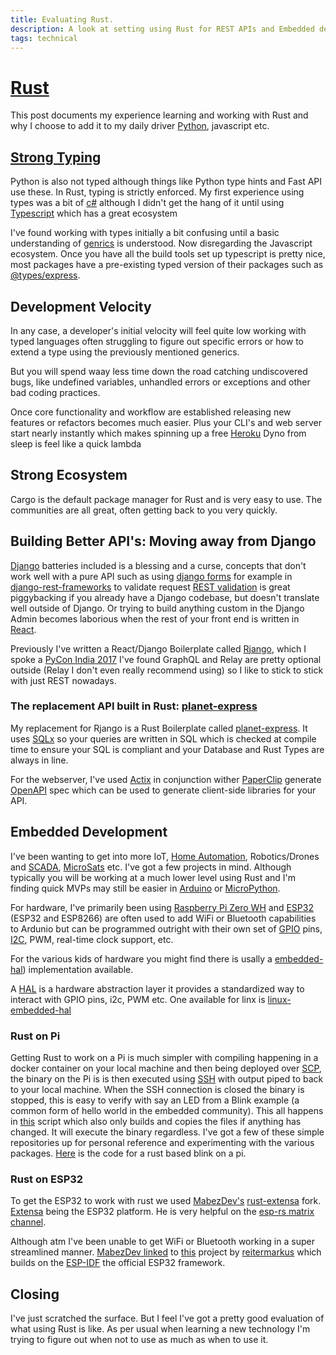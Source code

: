 ```yaml
---
title: Evaluating Rust.
description: A look at setting using Rust for REST APIs and Embedded development.
tags: technical
---
```


# [Rust](https://www.rust-lang.org)

This post documents my experience learning and working with Rust and why I
choose to add it to my daily driver [Python](https://www.python.org), javascript
etc.

## [Strong Typing](https://en.wikipedia.org/wiki/Strong_and_weak_typing)

Python is also not typed although things like Python type hints and Fast API use
these. In Rust, typing is strictly enforced. My first experience using types was
a bit of [c#](<https://en.wikipedia.org/wiki/C_Sharp_(programming_language)>)
although I didn't get the hang of it until using
[Typescript](https://www.typescriptlang.org) which has a great ecosystem

I've found working with types initially a bit confusing until a basic
understanding of
[genrics](https://en.wikipedia.org/wiki/Generic_programming#Programming_language_support_for_genericity)
is understood. Now disregarding the Javascript ecosystem. Once you have all the
build tools set up typescript is pretty nice, most packages have a pre-existing
typed version of their packages such as
[@types/express](https://www.npmjs.com/package/@types/express).

## Development Velocity

In any case, a developer's initial velocity will feel quite low working with
typed languages often struggling to figure out specific errors or how to extend
a type using the previously mentioned generics.

But you will spend waay less time down the road catching undiscovered bugs, like
undefined variables, unhandled errors or exceptions and other bad coding
practices.

Once core functionality and workflow are established releasing new features or
refactors becomes much easier. Plus your CLI's and web server start nearly
instantly which makes spinning up a free [Heroku](http://heroku.com) Dyno from
sleep is feel like a quick lambda

## Strong Ecosystem

Cargo is the default package manager for Rust and is very easy to use. The
communities are all great, often getting back to you very quickly.

## Building Better API's: Moving away from Django

[Django](http://djangoproject.com) batteries included is a blessing and a curse,
concepts that don't work well with a pure API such as using
[django forms](https://docs.djangoproject.com/en/3.0/topics/forms/) for example
in [django-rest-frameworks](https://www.django-rest-framework.org) to validate
request
[REST validation](https://www.django-rest-framework.org/api-guide/validators/#validation-in-rest-framework)
is great piggybacking if you already have a Django codebase, but doesn't
translate well outside of Django. Or trying to build anything custom in the
Django Admin becomes laborious when the rest of your front end is written in
[React](http://reactjs.org).

Previously I've written a React/Django Boilerplate called
[Rjango](https://github.com/ncrmro/rjango), which I spoke a
[PyCon India 2017](https://in.pycon.org/cfp/2017/proposals/building-single-page-javascript-apps-with-django-graphql-relay-and-react~axoze/)
I've found GraphQL and Relay are pretty optional outside (Relay I don't even
really recommend using) so I like to stick to stick with just REST nowadays.

### The replacement API built in Rust: [planet-express](https://github.com/ncrmro/planet-express)

My replacement for Rjango is a Rust Boilerplate called
[planet-express](https://github.com/ncrmro/planet-express). It uses
[SQLx](https://github.com/launchbadge/sqlx) so your queries are written in SQL
which is checked at compile time to ensure your SQL is compliant and your
Database and Rust Types are always in line.

For the webserver, I've used [Actix](https://actix.rs) in conjunction wither
[PaperClip](https://github.com/wafflespeanut/paperclip) generate
[OpenAPI](https://www.openapis.org) spec which can be used to generate
client-side libraries for your API.

## Embedded Development

I've been wanting to get into more IoT,
[Home Automation](https://en.wikipedia.org/wiki/Home_automation),
Robotics/Drones and [SCADA](https://en.wikipedia.org/wiki/SCADA),
[MicroSats](https://en.wikipedia.org/wiki/Small_satellite) etc. I've got a few
projects in mind. Although typically you will be working at a much lower level
using Rust and I'm finding quick MVPs may still be easier in
[Arduino](http://arduino.cc) or [MicroPython](https://micropython.org).

For hardware, I've primarily been using
[Raspberry Pi Zero WH](https://www.raspberrypi.org/blog/raspberry-pi-zero-w-joins-family/)
and [ESP32](https://en.wikipedia.org/wiki/ESP32) (ESP32 and ESP8266) are often
used to add WiFi or Bluetooth capabilities to Ardunio but can be programmed
outright with their own set of
[GPIO](https://en.wikipedia.org/wiki/General-purpose_input/output) pins,
[I2C](https://en.wikipedia.org/wiki/I²C), PWM, real-time clock support, etc.

For the various kids of hardware you might find there is usally a
[embedded-hal](https://github.com/rust-embedded/embedded-hal)) implementation
available.

A [HAL](https://en.wikipedia.org/wiki/Hardware_abstraction) is a hardware
abstraction layer it provides a standardized way to interact with GPIO pins,
i2c, PWM etc. One available for linx is
[linux-embedded-hal](https://github.com/rust-embedded/linux-embedded-hal)

### Rust on Pi

Getting Rust to work on a Pi is much simpler with compiling happening in a
docker container on your local machine and then being deployed over
[SCP](https://en.wikipedia.org/wiki/Secure_copy), the binary on the Pi is is
then executed using [SSH](https://en.wikipedia.org/wiki/Secure_Shell) with
output piped to back to your local machine. When the SSH connection is closed
the binary is stopped, this is easy to verify with say an LED from a Blink
example (a common form of hello world in the embedded community). This all
happens in
[this](https://gist.github.com/ncrmro/ac6fa59c9125ac612c827391998e09fb) script
which also only builds and copies the files if anything has changed. It will
execute the binary regardless. I've got a few of these simple repositories up
for personal reference and experimenting with the various packages.
[Here](https://github.com/ncrmro/rust-pi-blink) is the code for a rust based
blink on a pi.

### Rust on ESP32

To get the ESP32 to work with rust we used
[MabezDev's](https://github.com/MabezDev)
[rust-extensa](https://github.com/MabezDev/rust-xtensa) fork.
[Extensa](https://docs.espressif.com/projects/esp-idf/en/release-v3.0/get-started/linux-setup.html)
being the ESP32 platform. He is very helpful on the
[esp-rs matrix channel](https://matrix.to/#/#esp-rs:matrix.org).

Although atm I've been unable to get WiFi or Bluetooth working in a super
streamlined manner.
[MabezDev linked](https://matrix.to/#/!LdaNPfUfvefOLewEIM:matrix.org/$WB3t660N0rQ-wyOue1-cB6UtDnH-nxqo1u5JHVJOoKY?via=matrix.org&via=matrix.0x1010.de&via=laas.fr)
to [this](https://github.com/reitermarkus/esp32-hello) project by
[reitermarkus](https://github.com/reitermarkus) which builds on the
[ESP-IDF](https://github.com/espressif/esp-idf) the official ESP32 framework.

## Closing

I've just scratched the surface. But I feel I've got a pretty good evaluation of
what using Rust is like. As per usual when learning a new technology I'm trying
to figure out when not to use as much as when to use it.
